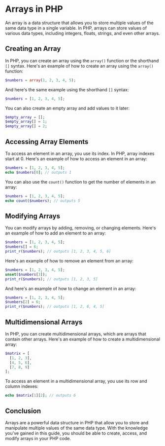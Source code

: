 # Arrays in PHP

An array is a data structure that allows you to store multiple values of the same data type in a single variable. In PHP, arrays can store values of various data types, including integers, floats, strings, and even other arrays.

## Creating an Array

In PHP, you can create an array using the `array()` function or the shorthand `[]` syntax. Here's an example of how to create an array using the `array()` function:

```php
$numbers = array(1, 2, 3, 4, 5);
```

And here's the same example using the shorthand `[]` syntax:

```php
$numbers = [1, 2, 3, 4, 5];
```

You can also create an empty array and add values to it later:

```php
$empty_array = [];
$empty_array[] = 1;
$empty_array[] = 2;
```

## Accessing Array Elements

To access an element in an array, you use its index. In PHP, array indexes start at 0. Here's an example of how to access an element in an array:

```php
$numbers = [1, 2, 3, 4, 5];
echo $numbers[0]; // outputs 1
```

You can also use the `count()` function to get the number of elements in an array:

```php
$numbers = [1, 2, 3, 4, 5];
echo count($numbers); // outputs 5
```

## Modifying Arrays

You can modify arrays by adding, removing, or changing elements. Here's an example of how to add an element to an array:

```php
$numbers = [1, 2, 3, 4, 5];
$numbers[] = 6;
print_r($numbers); // outputs [1, 2, 3, 4, 5, 6]
```

Here's an example of how to remove an element from an array:

```php
$numbers = [1, 2, 3, 4, 5];
unset($numbers[3]);
print_r($numbers); // outputs [1, 2, 3, 5]
```

And here's an example of how to change an element in an array:

```php
$numbers = [1, 2, 3, 4, 5];
$numbers[2] = 6;
print_r($numbers); // outputs [1, 2, 6, 4, 5]
```

## Multidimensional Arrays

In PHP, you can create multidimensional arrays, which are arrays that contain other arrays. Here's an example of how to create a multidimensional array:

```php
$matrix = [
  [1, 2, 3],
  [4, 5, 6],
  [7, 8, 9]
];
```

To access an element in a multidimensional array, you use its row and column indexes:

```php
echo $matrix[1][2]; // outputs 6
```

## Conclusion

Arrays are a powerful data structure in PHP that allow you to store and manipulate multiple values of the same data type. With the knowledge you've gained in this guide, you should be able to create, access, and modify arrays in your PHP code.